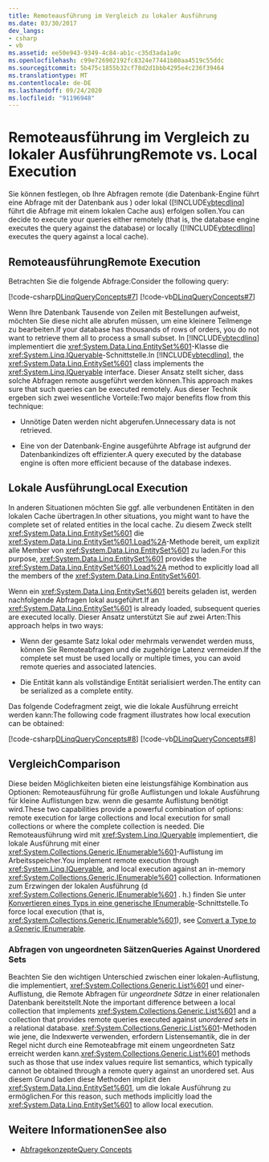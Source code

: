 ```yaml
---
title: Remoteausführung im Vergleich zu lokaler Ausführung
ms.date: 03/30/2017
dev_langs:
- csharp
- vb
ms.assetid: ee50e943-9349-4c84-ab1c-c35d3ada1a9c
ms.openlocfilehash: c99e726902192fc8324e77441b80aa4519c55ddc
ms.sourcegitcommit: 5b475c1855b32cf78d2d1bbb4295e4c236f39464
ms.translationtype: MT
ms.contentlocale: de-DE
ms.lasthandoff: 09/24/2020
ms.locfileid: "91196948"
---
```

# <a name="remote-vs-local-execution"></a><span data-ttu-id="e3d63-102">Remoteausführung im Vergleich zu lokaler Ausführung</span><span class="sxs-lookup"><span data-stu-id="e3d63-102">Remote vs. Local Execution</span></span>

<span data-ttu-id="e3d63-103">Sie können festlegen, ob Ihre Abfragen remote (die Datenbank-Engine führt eine Abfrage mit der Datenbank aus ) oder lokal ([!INCLUDE[vbtecdlinq](../../../../../../includes/vbtecdlinq-md.md)] führt die Abfrage mit einem lokalen Cache aus) erfolgen sollen.</span><span class="sxs-lookup"><span data-stu-id="e3d63-103">You can decide to execute your queries either remotely (that is, the database engine executes the query against the database) or locally ([!INCLUDE[vbtecdlinq](../../../../../../includes/vbtecdlinq-md.md)] executes the query against a local cache).</span></span>  
  
## <a name="remote-execution"></a><span data-ttu-id="e3d63-104">Remoteausführung</span><span class="sxs-lookup"><span data-stu-id="e3d63-104">Remote Execution</span></span>  

 <span data-ttu-id="e3d63-105">Betrachten Sie die folgende Abfrage:</span><span class="sxs-lookup"><span data-stu-id="e3d63-105">Consider the following query:</span></span>  
  
 [!code-csharp[DLinqQueryConcepts#7](../../../../../../samples/snippets/csharp/VS_Snippets_Data/DLinqQueryConcepts/cs/Program.cs#7)]
 [!code-vb[DLinqQueryConcepts#7](../../../../../../samples/snippets/visualbasic/VS_Snippets_Data/DLinqQueryConcepts/vb/Module1.vb#7)]  
  
 <span data-ttu-id="e3d63-106">Wenn Ihre Datenbank Tausende von Zeilen mit Bestellungen aufweist, möchten Sie diese nicht alle abrufen müssen, um eine kleinere Teilmenge zu bearbeiten.</span><span class="sxs-lookup"><span data-stu-id="e3d63-106">If your database has thousands of rows of orders, you do not want to retrieve them all to process a small subset.</span></span> <span data-ttu-id="e3d63-107">In [!INCLUDE[vbtecdlinq](../../../../../../includes/vbtecdlinq-md.md)] implementiert die <xref:System.Data.Linq.EntitySet%601>-Klasse die <xref:System.Linq.IQueryable>-Schnittstelle.</span><span class="sxs-lookup"><span data-stu-id="e3d63-107">In [!INCLUDE[vbtecdlinq](../../../../../../includes/vbtecdlinq-md.md)], the <xref:System.Data.Linq.EntitySet%601> class implements the <xref:System.Linq.IQueryable> interface.</span></span> <span data-ttu-id="e3d63-108">Dieser Ansatz stellt sicher, dass solche Abfragen remote ausgeführt werden können.</span><span class="sxs-lookup"><span data-stu-id="e3d63-108">This approach makes sure that such queries can be executed remotely.</span></span> <span data-ttu-id="e3d63-109">Aus dieser Technik ergeben sich zwei wesentliche Vorteile:</span><span class="sxs-lookup"><span data-stu-id="e3d63-109">Two major benefits flow from this technique:</span></span>  
  
- <span data-ttu-id="e3d63-110">Unnötige Daten werden nicht abgerufen.</span><span class="sxs-lookup"><span data-stu-id="e3d63-110">Unnecessary data is not retrieved.</span></span>  
  
- <span data-ttu-id="e3d63-111">Eine von der Datenbank-Engine ausgeführte Abfrage ist aufgrund der Datenbankindizes oft effizienter.</span><span class="sxs-lookup"><span data-stu-id="e3d63-111">A query executed by the database engine is often more efficient because of the database indexes.</span></span>  
  
## <a name="local-execution"></a><span data-ttu-id="e3d63-112">Lokale Ausführung</span><span class="sxs-lookup"><span data-stu-id="e3d63-112">Local Execution</span></span>  

 <span data-ttu-id="e3d63-113">In anderen Situationen möchten Sie ggf. alle verbundenen Entitäten in den lokalen Cache übertragen.</span><span class="sxs-lookup"><span data-stu-id="e3d63-113">In other situations, you might want to have the complete set of related entities in the local cache.</span></span> <span data-ttu-id="e3d63-114">Zu diesem Zweck stellt <xref:System.Data.Linq.EntitySet%601> die <xref:System.Data.Linq.EntitySet%601.Load%2A>-Methode bereit, um explizit alle Member von <xref:System.Data.Linq.EntitySet%601> zu laden.</span><span class="sxs-lookup"><span data-stu-id="e3d63-114">For this purpose, <xref:System.Data.Linq.EntitySet%601> provides the <xref:System.Data.Linq.EntitySet%601.Load%2A> method to explicitly load all the members of the <xref:System.Data.Linq.EntitySet%601>.</span></span>  
  
 <span data-ttu-id="e3d63-115">Wenn ein <xref:System.Data.Linq.EntitySet%601> bereits geladen ist, werden nachfolgende Abfragen lokal ausgeführt.</span><span class="sxs-lookup"><span data-stu-id="e3d63-115">If an <xref:System.Data.Linq.EntitySet%601> is already loaded, subsequent queries are executed locally.</span></span> <span data-ttu-id="e3d63-116">Dieser Ansatz unterstützt Sie auf zwei Arten:</span><span class="sxs-lookup"><span data-stu-id="e3d63-116">This approach helps in two ways:</span></span>  
  
- <span data-ttu-id="e3d63-117">Wenn der gesamte Satz lokal oder mehrmals verwendet werden muss, können Sie Remoteabfragen und die zugehörige Latenz vermeiden.</span><span class="sxs-lookup"><span data-stu-id="e3d63-117">If the complete set must be used locally or multiple times, you can avoid remote queries and associated latencies.</span></span>  
  
- <span data-ttu-id="e3d63-118">Die Entität kann als vollständige Entität serialisiert werden.</span><span class="sxs-lookup"><span data-stu-id="e3d63-118">The entity can be serialized as a complete entity.</span></span>  
  
 <span data-ttu-id="e3d63-119">Das folgende Codefragment zeigt, wie die lokale Ausführung erreicht werden kann:</span><span class="sxs-lookup"><span data-stu-id="e3d63-119">The following code fragment illustrates how local execution can be obtained:</span></span>  
  
 [!code-csharp[DLinqQueryConcepts#8](../../../../../../samples/snippets/csharp/VS_Snippets_Data/DLinqQueryConcepts/cs/Program.cs#8)]
 [!code-vb[DLinqQueryConcepts#8](../../../../../../samples/snippets/visualbasic/VS_Snippets_Data/DLinqQueryConcepts/vb/Module1.vb#8)]  
  
## <a name="comparison"></a><span data-ttu-id="e3d63-120">Vergleich</span><span class="sxs-lookup"><span data-stu-id="e3d63-120">Comparison</span></span>  

 <span data-ttu-id="e3d63-121">Diese beiden Möglichkeiten bieten eine leistungsfähige Kombination aus Optionen: Remoteausführung für große Auflistungen und lokale Ausführung für kleine Auflistungen bzw. wenn die gesamte Auflistung benötigt wird.</span><span class="sxs-lookup"><span data-stu-id="e3d63-121">These two capabilities provide a powerful combination of options: remote execution for large collections and local execution for small collections or where the complete collection is needed.</span></span> <span data-ttu-id="e3d63-122">Die Remoteausführung wird mit <xref:System.Linq.IQueryable> implementiert, die lokale Ausführung mit einer <xref:System.Collections.Generic.IEnumerable%601>-Auflistung im Arbeitsspeicher.</span><span class="sxs-lookup"><span data-stu-id="e3d63-122">You implement remote execution through <xref:System.Linq.IQueryable>, and local execution against an in-memory <xref:System.Collections.Generic.IEnumerable%601> collection.</span></span> <span data-ttu-id="e3d63-123">Informationen zum Erzwingen der lokalen Ausführung (d <xref:System.Collections.Generic.IEnumerable%601> . h.) finden Sie unter [Konvertieren eines Typs in eine generische IEnumerable](convert-a-type-to-a-generic-ienumerable.md)-Schnittstelle.</span><span class="sxs-lookup"><span data-stu-id="e3d63-123">To force local execution (that is, <xref:System.Collections.Generic.IEnumerable%601>), see [Convert a Type to a Generic IEnumerable](convert-a-type-to-a-generic-ienumerable.md).</span></span>  
  
### <a name="queries-against-unordered-sets"></a><span data-ttu-id="e3d63-124">Abfragen von ungeordneten Sätzen</span><span class="sxs-lookup"><span data-stu-id="e3d63-124">Queries Against Unordered Sets</span></span>  

 <span data-ttu-id="e3d63-125">Beachten Sie den wichtigen Unterschied zwischen einer lokalen-Auflistung, die implementiert, <xref:System.Collections.Generic.List%601> und einer-Auflistung, die Remote Abfragen für *ungeordnete Sätze* in einer relationalen Datenbank bereitstellt.</span><span class="sxs-lookup"><span data-stu-id="e3d63-125">Note the important difference between a local collection that implements <xref:System.Collections.Generic.List%601> and a collection that provides remote queries executed against *unordered sets* in a relational database.</span></span> <span data-ttu-id="e3d63-126"><xref:System.Collections.Generic.List%601>-Methoden wie jene, die Indexwerte verwenden, erfordern Listensemantik, die in der Regel nicht durch eine Remoteabfrage mit einem ungeordneten Satz erreicht werden kann.</span><span class="sxs-lookup"><span data-stu-id="e3d63-126"><xref:System.Collections.Generic.List%601> methods such as those that use index values require list semantics, which typically cannot be obtained through a remote query against an unordered set.</span></span> <span data-ttu-id="e3d63-127">Aus diesem Grund laden diese Methoden implizit den <xref:System.Data.Linq.EntitySet%601>, um die lokale Ausführung zu ermöglichen.</span><span class="sxs-lookup"><span data-stu-id="e3d63-127">For this reason, such methods implicitly load the <xref:System.Data.Linq.EntitySet%601> to allow local execution.</span></span>  
  
## <a name="see-also"></a><span data-ttu-id="e3d63-128">Weitere Informationen</span><span class="sxs-lookup"><span data-stu-id="e3d63-128">See also</span></span>

- [<span data-ttu-id="e3d63-129">Abfragekonzepte</span><span class="sxs-lookup"><span data-stu-id="e3d63-129">Query Concepts</span></span>](query-concepts.md)
